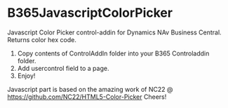 # B365JavascriptColorPicker
Javascript Color Picker control-addin for Dynamics NAv Business Central. Returns color hex code.

1. Copy contents of ControlAddIn folder into your B365 Controladdin folder. 
2. Add usercontrol field to a page.
3. Enjoy!

Javascript part is based on the amazing work of NC22 @ https://github.com/NC22/HTML5-Color-Picker
Cheers!
